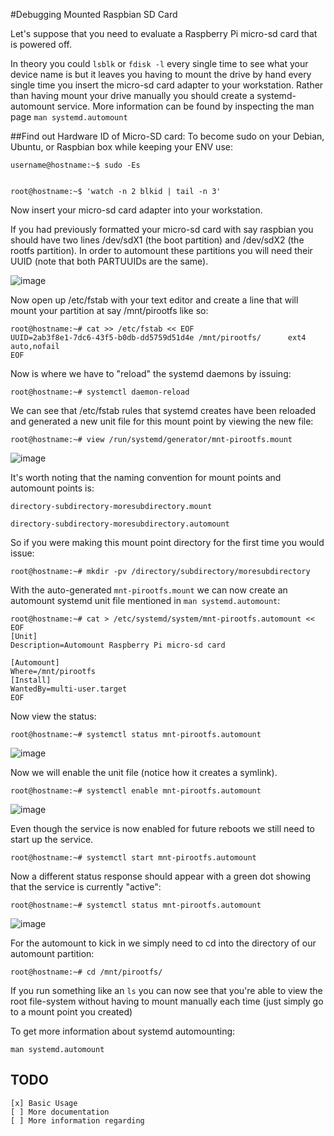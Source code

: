 #Debugging Mounted Raspbian SD Card

Let's suppose that you need to evaluate a Raspberry Pi micro-sd card that is powered off.  

In theory you could `lsblk` or `fdisk -l` every single time to see what your device name is but it leaves you having to mount the drive by hand every single time you insert the micro-sd card adapter to your workstation.  Rather than having mount your drive manually you should create a systemd-automount service.  More information can be found by inspecting the man page `man systemd.automount`

##Find out Hardware ID of Micro-SD card:
To become sudo on your Debian, Ubuntu, or Raspbian box while keeping your ENV use:

    username@hostname:~$ sudo -Es


    root@hostname:~$ 'watch -n 2 blkid | tail -n 3'


Now insert your micro-sd card adapter into your workstation.

If you had previously formatted your micro-sd card with say raspbian you should have two lines /dev/sdX1 (the boot partition) and /dev/sdX2 (the rootfs partition).  In order to automount these partitions you will need their UUID (note that both PARTUUIDs are the same).  

![image](https://user-images.githubusercontent.com/7351154/73054258-d32c1f00-3e3e-11ea-91dc-ca47bb8e693d.png)

Now open up /etc/fstab with your text editor and create a line that will mount your partition at say /mnt/pirootfs like so:

    root@hostname:~# cat >> /etc/fstab << EOF
    UUID=2ab3f8e1-7dc6-43f5-b0db-dd5759d51d4e /mnt/pirootfs/      ext4    auto,nofail
    EOF

Now is where we have to "reload" the systemd daemons by issuing:

    root@hostname:~# systemctl daemon-reload

We can see that /etc/fstab rules that systemd creates have been reloaded and generated a new unit file for this mount point by viewing the new file:

    root@hostname:~# view /run/systemd/generator/mnt-pirootfs.mount

![image](https://user-images.githubusercontent.com/7351154/73054840-42564300-3e40-11ea-83f7-87209e17652a.png)


It's worth noting that the naming convention for mount points and automount points is:

`directory-subdirectory-moresubdirectory.mount`  

`directory-subdirectory-moresubdirectory.automount`  

So if you were making this mount point directory for the first time you would issue:

    root@hostname:~# mkdir -pv /directory/subdirectory/moresubdirectory


With the auto-generated `mnt-pirootfs.mount` we can now create an automount systemd unit file mentioned in `man systemd.automount`:

    root@hostname:~# cat > /etc/systemd/system/mnt-pirootfs.automount << EOF
    [Unit]
    Description=Automount Raspberry Pi micro-sd card

    [Automount]
    Where=/mnt/pirootfs
    [Install]
    WantedBy=multi-user.target
    EOF

Now view the status:

    root@hostname:~# systemctl status mnt-pirootfs.automount

![image](https://user-images.githubusercontent.com/7351154/73056027-e640ee00-3e42-11ea-8902-08eff8400682.png)

Now we will enable the unit file (notice how it creates a symlink).

    root@hostname:~# systemctl enable mnt-pirootfs.automount

![image](https://user-images.githubusercontent.com/7351154/73056130-1ee0c780-3e43-11ea-98eb-940abb8f7e76.png)

Even though the service is now enabled for future reboots we still need to start up the service.

    root@hostname:~# systemctl start mnt-pirootfs.automount


Now a different status response should appear with a green dot showing that the service is currently "active":

    root@hostname:~# systemctl status mnt-pirootfs.automount

![image](https://user-images.githubusercontent.com/7351154/73056296-8e56b700-3e43-11ea-8791-6c562ecf21d4.png)

For the automount to kick in we simply need to cd into the directory of our automount partition:

    root@hostname:~# cd /mnt/pirootfs/

If you run something like an `ls` you can now see that you're able to view the root file-system without having to mount manually each time (just simply go to a mount point you created)



To get more information about systemd automounting:

```man systemd.automount```

## TODO
    [x] Basic Usage
    [ ] More documentation
    [ ] More information regarding 
